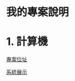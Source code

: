 # 我的專案說明
# 1. 計算機
[專案位址](https://github.com/kevin823lin/wd107b/blob/master/exercise/05-final/claculator)

[系統展示](https://kevin823lin.github.io/wd107b/exercise/05-final/claculator/claculator.html)
